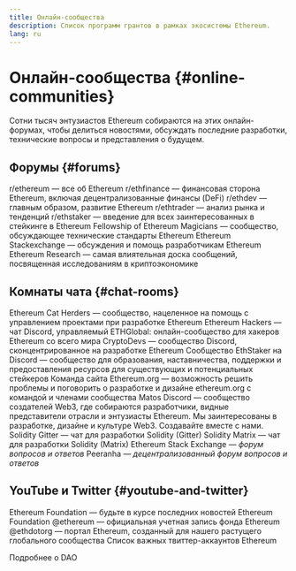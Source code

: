 ```yaml
---
title: Онлайн-сообщества
description: Список программ грантов в рамках экосистемы Ethereum.
lang: ru
---
```


# Онлайн-сообщества {#online-communities}

Сотни тысяч энтузиастов Ethereum собираются на этих онлайн-форумах, чтобы делиться новостями, обсуждать последние разработки, технические вопросы и представления о будущем.

## Форумы {#forums}

<SocialListItem socialIcon="reddit"><Link href="https://www.reddit.com/r/ethereum">r/ethereum</Link> — все об Ethereum</SocialListItem>
<SocialListItem socialIcon="reddit"><Link href="https://www.reddit.com/r/ethfinance/">r/ethfinance</Link> — финансовая сторона Ethereum, включая децентрализованные финансы (DeFi)</SocialListItem>
<SocialListItem socialIcon="reddit"><Link href="https://www.reddit.com/r/ethdev/">r/ethdev</Link> — главным образом, развитие Ethereum</SocialListItem>
<SocialListItem socialIcon="reddit"><Link href="https://www.reddit.com/r/ethtrader/">r/ethtrader</Link> — анализ рынка и тенденций</SocialListItem>
<SocialListItem socialIcon="reddit"><Link href="https://www.reddit.com/r/ethstaker/">r/ethstaker</Link> — введение для всех заинтересованных в стейкинге в Ethereum</SocialListItem>
<SocialListItem socialIcon="webpage"><Link href="https://ethereum-magicians.org">Fellowship of Ethereum Magicians</Link> — сообщество, обсуждающее технические стандарты Ethereum</SocialListItem>
<SocialListItem socialIcon="stackExchange"><Link href="https://ethereum.stackexchange.com">Ethereum Stackexchange</Link> — обсуждения и помощь разработчикам Ethereum</SocialListItem>
<SocialListItem socialIcon="webpage"><Link href="https://ethresear.ch">Ethereum Research</Link> — самая влиятельная доска сообщений, посвященная исследованиям в криптоэкономике</SocialListItem>

## Комнаты чата {#chat-rooms}

<SocialListItem socialIcon="discord"><Link href="https://discord.com/invite/Nz6rtfJ8Cu">Ethereum Cat Herders</Link> — сообщество, нацеленное на помощь с управлением проектами при разработке Ethereum</SocialListItem>
<SocialListItem socialIcon="discord"><Link href="https://ethglobal.com/discord">Ethereum Hackers</Link> — чат Discord, управляемый ETHGlobal: онлайн-сообщество для хакеров Ethereum со всего мира</SocialListItem>
<SocialListItem socialIcon="discord"><Link href="https://discord.gg/5W5tVb3">CryptoDevs</Link> — сообщество Discord, сконцентрированное на разработке Ethereum</SocialListItem>
<SocialListItem socialIcon="discord"><Link href="https://discord.gg/ethstaker">Сообщество EthStaker на Discord</Link> — сообщество для образования, наставничества, поддержки и предоставления ресурсов для существующих и потенциальных стейкеров</SocialListItem>
<SocialListItem socialIcon="discord"><Link href="https://discord.gg/ethereum-org">Команда сайта Ethereum.org</Link> — возможность решить проблемы и поговорить о разработке и дизайне ethereum.org с командой и членами сообщества</SocialListItem>
<SocialListItem socialIcon="discord"><Link href="https://discord.matos.club/">Matos Discord</Link> — сообщество создателей Web3, где собираются разработчики, видные представители отрасли и энтузиасты Ethereum. Мы заинтересованы в разработке, дизайне и культуре Web3. Создавайте вместе с нами.</SocialListItem>
<SocialListItem socialIcon="webpage"><Link href="https://gitter.im/ethereum/solidity">Solidity Gitter</Link> — чат для разработки Solidity (Gitter)</SocialListItem>
<SocialListItem socialIcon="webpage"><Link href="https://matrix.to/#/#ethereum_solidity:gitter.im">Solidity Matrix</Link> — чат для разработки Solidity (Matrix)</SocialListItem>
<SocialListItem socialIcon="webpage"><Link href="https://ethereum.stackexchange.com/">Ethereum Stack Exchange</Link> *— форум вопросов и ответов*</SocialListItem>
<SocialListItem socialIcon="webpage"><Link href="https://peeranha.io/">Peeranha</Link> *— децентрализованный форум вопросов и ответов*</SocialListItem>

## YouTube и Twitter {#youtube-and-twitter}

<SocialListItem socialIcon="youtube"><Link href="https://www.youtube.com/c/EthereumFoundation">Ethereum Foundation</Link> — будьте в курсе последних новостей Ethereum Foundation</SocialListItem>
<SocialListItem socialIcon="twitter"><Link href="https://x.com/ethereum">@ethereum</Link> — официальная учетная запись фонда Ethereum</SocialListItem>
<SocialListItem socialIcon="twitter"><Link href="https://x.com/ethdotorg">@ethdotorg</Link> — портал Ethereum, созданный для нашего растущего глобального сообщества</SocialListItem>
<SocialListItem socialIcon="webpage"><Link href="https://hive.one/c/ethereum?page=1">Список важных твиттер-аккаунтов Ethereum</Link></SocialListItem>

<Divider />

<Callout emoji=":classical_building:" titleKey="page-community:page-community-daos-callout-title" descriptionKey="page-community:page-community-daos-callout-description">
  <div>
    <ButtonLink href="/community/get-involved/#decentralized-autonomous-organizations-daos">
      Подробнее о DAO
    </ButtonLink>
  </div>
</Callout>
